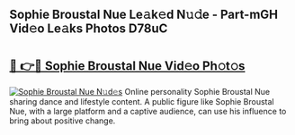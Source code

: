 ## Sophie Broustal Nue Le𝚊k𝚎d N𝚞𝚍e - Part-mGH Vid𝚎o Le𝚊ks Photos D78uC

# <h2><a href="http://fb4wj5a.evod.top/?m=Sophie+Broustal+Nue">🔗 👉🔴 Sophie Broustal Nue Vid𝚎o Ph𝚘t𝚘s</a></h2>

[![Sophie Broustal Nue N𝚞d𝚎s](https://i.imgur.com/8V9OHl7.gif)](http://fb4wj5a.evod.top/?m=Sophie+Broustal+Nue)
Online personality Sophie Broustal Nue sharing dance and lifestyle content. A public figure like Sophie Broustal Nue, with a large platform and a captive audience, can use his influence to bring about positive change. 
